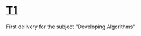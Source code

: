 # [T1](https://www.youtube.com/watch?v=dQw4w9WgXcQ)
First delivery for the subject "Developing Algorithms"
